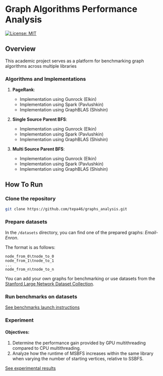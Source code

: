 # Graph Algorithms Performance Analysis

[![License: MIT](https://img.shields.io/badge/License-MIT-blue.svg)](https://opensource.org/licenses/MIT)

## Overview

This academic project serves as a platform for benchmarking graph algorithms across multiple libraries

### Algorithms and Implementations

1. **PageRank**:
    - Implementation using Gunrock (Elkin)
    - Implementation using Spark  (Pavlushkin)
    - Implementation using GraphBLAS (Shishin)


2. **Single Source Parent BFS**:
    - Implementation using Gunrock (Elkin)
    - Implementation using Spark (Pavlushkin)
    - Implementation using GraphBLAS (Shishin)


3. **Multi Source Parent BFS**:
    - Implementation using Gunrock (Elkin)
    - Implementation using Spark (Pavlushkin)
    - Implementation using GraphBLAS (Shishin)

## How To Run

### Clone the repository

```bash
git clone https://github.com/tepa46/graphs_analysis.git
```

### Prepare datasets 

In the `/datasets` directory, you can find one of the prepared graphs: *Email-Enron*.

The format is as follows:
```
node_from_0\tnode_to_0  
node_from_1\tnode_to_1  
...  
node_from_n\tnode_to_n  
```

You can add your own graphs for benchmarking or use datasets from the [Stanford Large Network Dataset Collection](https://snap.stanford.edu/data/index.html).

### Run benchmarks on datasets

[See benchmarks launch instructions](https://github.com/tepa46/graphs_analysis/blob/main/docker/README.md)

### Experiment

#### Objectives:
1. Determine the performance gain provided by GPU multithreading compared to CPU multithreading.
2. Analyze how the runtime of MSBFS increases within the same library when varying the number of starting vertices, relative to SSBFS.

[See experimental results](https://github.com/tepa46/graphs_analysis/blob/main/presentation.pdf)
